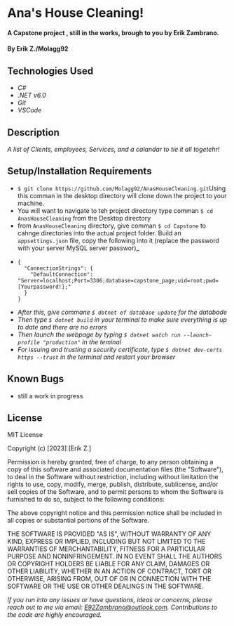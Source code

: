 # Ana's House Cleaning!

#### A Capstone project , still in the works, brough to you by Erik Zambrano.

#### By Erik Z./Molagg92

## Technologies Used

* _C#_
* _.NET v6.0_
* _Git_
* _VSCode_

## Description


_A list of Clients, employees, Services, and a calandar to tie it all togetehr!_

## Setup/Installation Requirements

* `$ git clone https://github.com/Molagg92/AnasHouseCleaning.git`Using this comman in the desktop directory will clone down the project to your machine.
* You will want to navigate to teh project directory type comman `$ cd AnasHouseCleaning` from the Desktop directory
* from `AnasHouseCleaning` directory, give comman `$ cd Capstone` to cahnge directories into the actual project folder. Build an `appsettings.json` file, copy the following into it (replace the password with your server MySQL server passwor)_
* ```
  {
    "ConnectionStrings": {
      "DefaultConnection": "Server=localhost;Port=3306;database=capstone_page;uid=root;pwd=[Yourpassword!];"
    }
  } 
* _After this, give commane `$ dotnet ef database update` for the databade_ 
* _Then type `$ dotnet build` in your terminal to make sure everything is up to date and there are no errors_
* _Then launch the webpage by typing `$ dotnet watch run --launch-profile "production"` in the teminal_
* _For issuing and trusting a security certificate, type `$ dotnet dev-certs https --trust` in the terminal and restart your browser_

## Known Bugs

* still a work in progress

## License

MIT License

Copyright (c) [2023] [Erik Z.]

Permission is hereby granted, free of charge, to any person obtaining a copy
of this software and associated documentation files (the "Software"), to deal
in the Software without restriction, including without limitation the rights
to use, copy, modify, merge, publish, distribute, sublicense, and/or sell
copies of the Software, and to permit persons to whom the Software is
furnished to do so, subject to the following conditions:

The above copyright notice and this permission notice shall be included in all
copies or substantial portions of the Software.

THE SOFTWARE IS PROVIDED "AS IS", WITHOUT WARRANTY OF ANY KIND, EXPRESS OR
IMPLIED, INCLUDING BUT NOT LIMITED TO THE WARRANTIES OF MERCHANTABILITY,
FITNESS FOR A PARTICULAR PURPOSE AND NONINFRINGEMENT. IN NO EVENT SHALL THE
AUTHORS OR COPYRIGHT HOLDERS BE LIABLE FOR ANY CLAIM, DAMAGES OR OTHER
LIABILITY, WHETHER IN AN ACTION OF CONTRACT, TORT OR OTHERWISE, ARISING FROM,
OUT OF OR IN CONNECTION WITH THE SOFTWARE OR THE USE OR OTHER DEALINGS IN THE
SOFTWARE.

_If you run into any issues or have questions, ideas or concerns, please reach out to me via email: E92Zambrano@outlook.com.  Contributions to the code are highly encouraged._